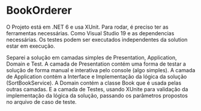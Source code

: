 # BookOrderer

O Projeto está em .NET 6 e usa XUnit. Para rodar, é preciso ter as ferramentas necessárias. Como Visual Studio 19 e as dependencias necessárias.
Os testes podem ser executados independentes da solution estar em execução.

Separei a solução em camadas simples de Presentation, Application, Domain e  Test.
A camada de Presentation contém uma forma de testar a solução de forma manual e interativa pelo console (algo simples).
A camada de Application contém a Interface e Implementação da lógica da solução (SortBookService).
A Domain contém a classe Book que é usada pelas outras camadas.
E a camada de Testes, usando XUnite para validação da implementação da lógica da solução, passando os parâmetros propostos no arquivo de caso de teste.

